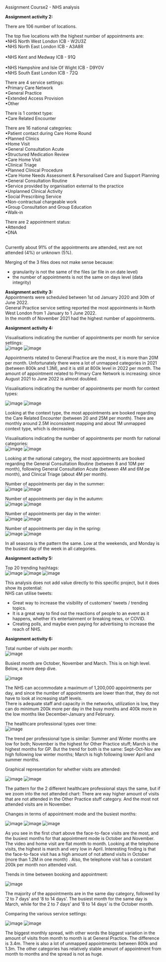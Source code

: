 Assignment Course2 - NHS analysis

**Assignment activity 2:** <br>

There are 106 number of locations. <br>

The top five locations with the highest number of appointments are:<br>
  •NHS North West London ICB - W2U3Z            <br>
  •NHS North East London ICB - A3A8R    <br>          
  •NHS Kent and Medway ICB - 91Q    <br>              
  •NHS Hampshire and Isle Of Wight ICB - D9Y0V    <br>
  •NHS South East London ICB - 72Q     <br>           

There are 4 service settings:<br>
  •Primary Care Network<br>
  •General Practice<br>
  •Extended Access Provision<br>
  •Other<br>

There is 1 context type:<br>
  •Care Related Encounter<br>

There are 16 national categories:<br>
  •Patient contact during Care Home Round<br>
  •Planned Clinics<br>
  •Home Visit<br>
  •General Consultation Acute<br>
  •Structured Medication Review<br>
  •Care Home Visit<br>
  •Clinical Triage<br>
  •Planned Clinical Procedure<br>
  •Care Home Needs Assessment & Personalised Care and Support Planning<br>
  •General Consultation Routine<br>
  •Service provided by organisation external to the practice<br>
  •Unplanned Clinical Activity<br>
  •Social Prescribing Service<br>
  •Non-contractual chargeable work<br>
  •Group Consultation and Group Education<br>
  •Walk-in<br>

There are 2 appointment status:<br>
  •Attended<br>
  •DNA<br>
<br>

Currently about 91% of the appointments are attended, rest are not attended (4%) or unknown (5%).<br>

Merging of the 3 files does not make sense because:<br>
- granularity is not the same of the files (ar file in on date level)<br>
- the number of appointments is not the same on days level (data integrity)<br>

**Assignment activity 3:** <br>
Appointments were scheduled between 1st od January 2020 and 30th of June 2022. <br>
General Practice service setting reported the most appointments in North West London from 1 January to 1 June 2022.<br>
In the month of November 2021 had the highest number of appointments.<br>

**Assignment activity 4:** <br>

Visualisations indicating the number of appointments per month for service settings:<br>
![image](https://user-images.githubusercontent.com/108824849/197209959-71670f25-368c-4412-ad84-477dc5f6f047.png)
![image](https://user-images.githubusercontent.com/108824849/197209976-85fcdd89-0caf-45f1-9ad4-36e696e50f4c.png)

Appointments related to General Practice are the most, it is more than 20M per month. Unfortunately there were a lot of unmapped categories in 2021 (between 800k and 1.3M), and it is still at 800k level in 2022 per month. The amount of appointment related to Primary Care Network is increasing: since August 2021 to June 2022 is almost doubled. 

Visualisations indicating the number of appointments per month for context types:<br>

![image](https://user-images.githubusercontent.com/108824849/197210058-3a3e9657-a16b-4829-b01c-126dd3e16f13.png)
![image](https://user-images.githubusercontent.com/108824849/197210077-8483f4c4-9ea8-4e4f-9acf-7a3c3d2195d6.png)

Looking at the context type, the most appointments are booked regarding the Care Related Encounter (between 20 and 25M per month). There are monthly around 2.5M inconsistent mapping and about 1M unmapped context type, which is decreasing. 

Visualisations indicating the number of appointments per month for national categories:<br>
![image](https://user-images.githubusercontent.com/108824849/197210856-9a5ebd55-e853-4d74-aa44-259d6b4e75e1.png)
![image](https://user-images.githubusercontent.com/108824849/197210872-040666ea-6045-4d44-a2ea-87ea9bd19599.png)

Looking at the national category, the most appointments are booked regarding the General Consultation Routine (between 8 and 10M per month), following General Consultation Acute (between 4M and 6M pe month), and Clinical Triage (about 4M per month).

Number of appointments per day in the summer: <br>
![image](https://user-images.githubusercontent.com/108824849/197211440-725fda62-bc0a-4809-bcc7-a58dcb3f09b7.png)
![image](https://user-images.githubusercontent.com/108824849/197211461-89ca9681-7e2f-4ef1-afe7-c253770439b3.png)

Number of appointments per day in the autumn: <br>
![image](https://user-images.githubusercontent.com/108824849/197211549-67d843ba-5608-4a03-b63e-515d6b7e69af.png)
![image](https://user-images.githubusercontent.com/108824849/197211566-53c5de1d-a0d5-4526-a97b-40c3a9cdd092.png)

Number of appointments per day in the winter: <br>
![image](https://user-images.githubusercontent.com/108824849/197211620-ce3ac235-bdf8-4f8a-b66d-f2aacf2705f9.png)
![image](https://user-images.githubusercontent.com/108824849/197211659-4b27dd64-7da4-4a12-a4a6-6483d2688005.png)

Number of appointments per day in the spring: <br>
![image](https://user-images.githubusercontent.com/108824849/197211725-542a62d3-0279-4f3b-8139-aa7f33c03b25.png)
![image](https://user-images.githubusercontent.com/108824849/197211754-79f0c2ec-d3af-4be5-bbde-15821d591f0a.png)

In all seasons is the pattern the same. Low at the weekends, and Monday is the busiest day of the week in all categories.  

**Assignment activity 5:** <br>

Top 20 trending hashtags:<br>
![image](https://user-images.githubusercontent.com/108824849/197213028-944bd8c5-64e7-42c4-bb39-5d0e4735eda8.png)
![image](https://user-images.githubusercontent.com/108824849/197213250-50e06742-412c-43fa-9d41-7ce8540bf07b.png)
![image](https://user-images.githubusercontent.com/108824849/197213273-09fd55a1-e4c1-4506-bf39-66ec39e0e08a.png)

This analysis does not add value directly to this specific project, but it does show its potential: <br>
NHS can utilise tweets:<br>
-	Great way to increase the visibility of customers’ tweets / trending topics.<br>
-	It is a great way to find out the reactions of people to an event as it happens, whether it’s entertainment or breaking news, or COVID. <br>
-	Creating polls, and maybe even paying for advertising to increase the reach of NHS.<br>

**Assignment activity 6:** <br>

Total number of visits per month:<br>
![image](https://user-images.githubusercontent.com/108824849/197217085-97b8b4fb-d89b-4716-afea-89d62f51a22e.png)

Busiest month are October, November and March. This is on high level. Below, a more deep dive.<br>

![image](https://user-images.githubusercontent.com/108824849/197217235-c9da5cd9-a1bf-41a8-902f-8c5bf5221bf9.png)

The NHS can accommodate a maximum of 1,200,000 appointments per day, and since the number of appointments are lower than that, they do not have to look at increasing staff levels. <br>
There is adequate staff and capacity in the networks, utilization is low, they can do minimum 200k more per day in the busy months and 400k more in the low months like December-January and February. <br>

The healthcare professional types over time:<br>
![image](https://user-images.githubusercontent.com/108824849/197217503-d5580a54-3fb4-427d-9868-7fc42061d0cf.png)

The trend per professional type is similar: Summer and Winter months are low for both; November is the highest for Other Practice stuff; March is the highest months for GP. But the trend for both is the same: Sept-Oct-Nov are high following low winter months; March is high following lower April and summer months. 

Graphical representation for whether visits are attended:<br>

![image](https://user-images.githubusercontent.com/108824849/197237828-ab6e03f2-7d76-4ff1-ae5a-ceede80ab605.png)
![image](https://user-images.githubusercontent.com/108824849/197237847-1d1af586-b952-4d54-abfb-69879cc20993.png)

The pattern for the 2 different healthcare professional stays the same, but if we zoom into the not attended chart: There are way higher amount of visits that are not attended in the Other Practice stuff category.  And the most not attended visits are in November. 

Changes in terms of appointment mode and the busiest months:<br>

![image](https://user-images.githubusercontent.com/108824849/197241052-7ab4692d-7a66-4e5b-8244-6558dae4694c.png)
![image](https://user-images.githubusercontent.com/108824849/197242622-2907bcd7-3fea-4313-9ffc-2286dafddb7a.png)
![image](https://user-images.githubusercontent.com/108824849/197241073-5b15da4e-7729-4730-9661-68c90582306b.png)

As you see in the first chart above the face-to-face visits are the most, and the busiest months for that appointment mode is  October and November.  The video and home visit are flat month to month. Looking at the telephone visits, the highest is march and very low in April. Interesting finding is that the face-to-face visit has a high amount of not attend visits in October (more than 1.2M in one month) . Also, the telephone visit has a constant 200k per month non attended visit. 

Trends in time between booking and appointment:<br>

![image](https://user-images.githubusercontent.com/108824849/197247296-54ace718-a05d-454d-9eac-33b08d7b6d88.png)

The majority of the appointments are in the same day category, followed by ‘2 to 7 days’ and ‘8 to 14 days’.  The busiest month for the same day is March, while for the 2 to 7 days’ and ‘8 to 14 days’ is the October month. 

Comparing the various service settings:<br>

![image](https://user-images.githubusercontent.com/108824849/197247457-cfe372c4-e791-4a2b-80dd-b9723f9cfd73.png)
![image](https://user-images.githubusercontent.com/108824849/197247485-42639669-76f1-41d2-8806-a99ee768722c.png)

The biggest monthly spread, with other words the biggest variation in the amount of visits from month to month is at General Practice. The difference is 3.4m. There is also a lot of unmapped appointments: between 800k and 1.3m. The other categories has relatively stable amount of appointment from month to months and the spread is not as huge.   

